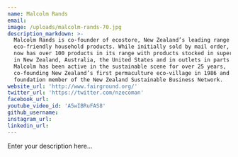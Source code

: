 ```yaml
---
name: Malcolm Rands
email:
image: /uploads/malcolm-rands-70.jpg
description_markdown: >-
  Malcolm Rands is co-founder of ecostore, New Zealand’s leading range of
  eco-friendly household products. While initially sold by mail order, ecostore
  now has over 100 products in its range with products stocked in supermarkets
  in New Zealand, Australia, the United States and in outlets in parts of Asia.
  Malcolm has been active in the sustainable scene for over 25 years,
  co-founding New Zealand’s first permaculture eco-village in 1986 and was a
  foundation member of the New Zealand Sustainable Business Network.
website_url: 'http://www.fairground.org/'
twitter_url: 'https://twitter.com/nzecoman'
facebook_url:
youtube_video_id: 'A5wIBRuFAS8'
github_username:
instagram_url:
linkedin_url:
---
```


Enter your description here...
